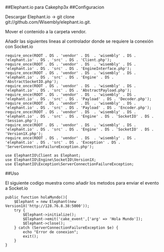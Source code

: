 ##Elephant.io para Cakephp3x
##Configuracion

Descargar Elephant.io -> git clone git://github.com/Wisembly/elephant.io.git.

Mover el contenido a la carpeta vendor.

Añadir las siguientes lineas al controlador donde se requiere la conexión con Socket.io


    require_once(ROOT . DS . 'vendor' . DS  . 'wisembly' . DS . 'elephant.io' . DS . 'src' . DS . 'Client.php');
    require_once(ROOT . DS . 'vendor' . DS  . 'wisembly' . DS . 'elephant.io' . DS . 'src' . DS . 'EngineInterface.php');
    require_once(ROOT . DS . 'vendor' . DS  . 'wisembly' . DS . 'elephant.io' . DS . 'src' . DS . 'Engine' . DS . 'AbstractSocketIO.php');
    require_once(ROOT . DS . 'vendor' . DS  . 'wisembly' . DS . 'elephant.io' . DS . 'src' . DS . 'AbstractPayload.php');
    require_once(ROOT . DS . 'vendor' . DS  . 'wisembly' . DS . 'elephant.io' . DS . 'src' . DS . 'Payload' . DS . 'Decoder.php');
    require_once(ROOT . DS . 'vendor' . DS  . 'wisembly' . DS . 'elephant.io' . DS . 'src' . DS . 'Payload' . DS . 'Encoder.php');
    require_once(ROOT . DS . 'vendor' . DS  . 'wisembly' . DS . 'elephant.io' . DS . 'src' . DS . 'Engine' . DS . 'SocketIO' . DS . 'Session.php');
    require_once(ROOT . DS . 'vendor' . DS  . 'wisembly' . DS . 'elephant.io' . DS . 'src' . DS . 'Engine' . DS . 'SocketIO' . DS . 'Version1X.php');
    require_once(ROOT . DS . 'vendor' . DS  . 'wisembly' . DS . 'elephant.io' . DS . 'src' . DS . 'Exception' . DS . 'ServerConnectionFailureException.php');

    use ElephantIO\Client as Elephant;
    use ElephantIO\Engine\SocketIO\Version1X;
    use ElephantIO\Exception\ServerConnectionFailureException;


##Uso

El siguiente codigo muestra como añadir los metodos para enviar el evento a Socket.io

    public function holaMundo(){
        $Elephant = new Elephant(new Version1X('http://128.76.8.38:5000'));
        try {
            $Elephant->initialize();
            $Elephant->emit('cake_event',['arg' => 'Hola Mundo']);
            $Elephant->close();
        } catch (ServerConnectionFailureException $e) {
            echo "Error de conexion";
            exit();
        } 
    }
